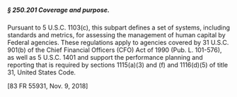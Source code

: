 ##### § 250.201 Coverage and purpose. #####

Pursuant to 5 U.S.C. 1103(c), this subpart defines a set of systems, including standards and metrics, for assessing the management of human capital by Federal agencies. These regulations apply to agencies covered by 31 U.S.C. 901(b) of the Chief Financial Officers (CFO) Act of 1990 (Pub. L. 101-576), as well as 5 U.S.C. 1401 and support the performance planning and reporting that is required by sections 1115(a)(3) and (f) and 1116(d)(5) of title 31, United States Code.

[83 FR 55931, Nov. 9, 2018]